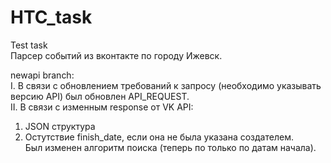 # HTC_task
Test task<br>
Парсер событий из вконтакте по городу Ижевск.

newapi branch:<br>
I.  В связи с обновлением требований к запросу (необходимо указывать версию API) был обновлен API_REQUEST.<br>
II. В связи с изменным response от VK API:<br>
  1. JSON структура<br> 
  2. Остутствие finish_date, если она не была указана создателем.<br> 
Был изменен алгоритм поиска (теперь по только по датам начала). <br> 
